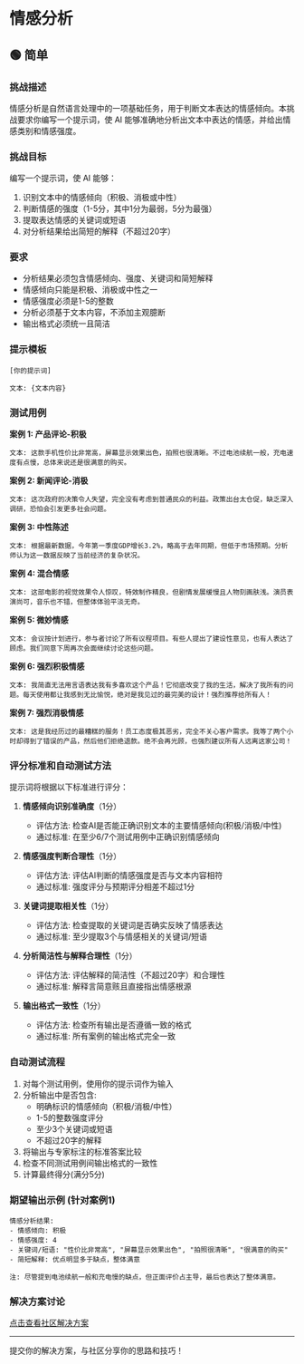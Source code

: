 # 情感分析

## 🟢 简单

### 挑战描述

情感分析是自然语言处理中的一项基础任务，用于判断文本表达的情感倾向。本挑战要求你编写一个提示词，使 AI 能够准确地分析出文本中表达的情感，并给出情感类别和情感强度。

### 挑战目标

编写一个提示词，使 AI 能够：
1. 识别文本中的情感倾向（积极、消极或中性）
2. 判断情感的强度（1-5分，其中1分为最弱，5分为最强）
3. 提取表达情感的关键词或短语
4. 对分析结果给出简短的解释（不超过20字）

### 要求

- 分析结果必须包含情感倾向、强度、关键词和简短解释
- 情感倾向只能是积极、消极或中性之一
- 情感强度必须是1-5的整数
- 分析必须基于文本内容，不添加主观臆断
- 输出格式必须统一且简洁

### 提示模板

```
[你的提示词]

文本: {文本内容}
```

### 测试用例

**案例 1: 产品评论-积极**

```
文本: 这款手机性价比非常高，屏幕显示效果出色，拍照也很清晰。不过电池续航一般，充电速度有点慢，总体来说还是很满意的购买。
```

**案例 2: 新闻评论-消极**

```
文本: 这次政府的决策令人失望，完全没有考虑到普通民众的利益。政策出台太仓促，缺乏深入调研，恐怕会引发更多社会问题。
```

**案例 3: 中性陈述**

```
文本: 根据最新数据，今年第一季度GDP增长3.2%，略高于去年同期，但低于市场预期。分析师认为这一数据反映了当前经济的复杂状况。
```

**案例 4: 混合情感**

```
文本: 这部电影的视觉效果令人惊叹，特效制作精良，但剧情发展缓慢且人物刻画肤浅。演员表演尚可，音乐也不错，但整体体验平淡无奇。
```

**案例 5: 微妙情感**

```
文本: 会议按计划进行，参与者讨论了所有议程项目。有些人提出了建设性意见，也有人表达了顾虑。我们同意下周再次会面继续讨论这些问题。
```

**案例 6: 强烈积极情感**

```
文本: 我简直无法用言语表达我有多喜欢这个产品！它彻底改变了我的生活，解决了我所有的问题。每天使用都让我感到无比愉悦，绝对是我见过的最完美的设计！强烈推荐给所有人！
```

**案例 7: 强烈消极情感**

```
文本: 这是我经历过的最糟糕的服务！员工态度极其恶劣，完全不关心客户需求。我等了两个小时却得到了错误的产品，然后他们拒绝退款。绝不会再光顾，也强烈建议所有人远离这家公司！
```

### 评分标准和自动测试方法

提示词将根据以下标准进行评分：

1. **情感倾向识别准确度**（1分）
   - 评估方法: 检查AI是否能正确识别文本的主要情感倾向(积极/消极/中性)
   - 通过标准: 在至少6/7个测试用例中正确识别情感倾向

2. **情感强度判断合理性**（1分）
   - 评估方法: 评估AI判断的情感强度是否与文本内容相符
   - 通过标准: 强度评分与预期评分相差不超过1分

3. **关键词提取相关性**（1分）
   - 评估方法: 检查提取的关键词是否确实反映了情感表达
   - 通过标准: 至少提取3个与情感相关的关键词/短语

4. **分析简洁性与解释合理性**（1分）
   - 评估方法: 评估解释的简洁性（不超过20字）和合理性
   - 通过标准: 解释言简意赅且直接指出情感根源

5. **输出格式一致性**（1分）
   - 评估方法: 检查所有输出是否遵循一致的格式
   - 通过标准: 所有案例的输出格式完全一致

### 自动测试流程

1. 对每个测试用例，使用你的提示词作为输入
2. 分析输出中是否包含:
   - 明确标识的情感倾向（积极/消极/中性）
   - 1-5的整数强度评分
   - 至少3个关键词或短语
   - 不超过20字的解释
3. 将输出与专家标注的标准答案比较
4. 检查不同测试用例间输出格式的一致性
5. 计算最终得分(满分5分)

### 期望输出示例 (针对案例1)

```
情感分析结果:
- 情感倾向: 积极
- 情感强度: 4
- 关键词/短语: "性价比非常高", "屏幕显示效果出色", "拍照很清晰", "很满意的购买"
- 简短解释: 优点明显多于缺点，整体满意

注: 尽管提到电池续航一般和充电慢的缺点，但正面评价占主导，最后也表达了整体满意。
```

### 解决方案讨论

[点击查看社区解决方案](https://github.com/erweixin/prompt-challenges/discussions/2)

---

提交你的解决方案，与社区分享你的思路和技巧！ 